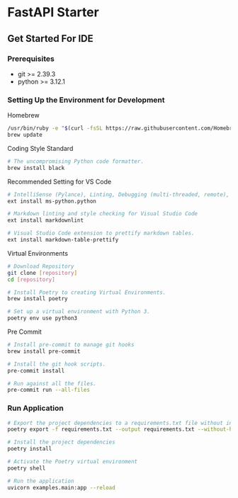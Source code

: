 # FastAPI Starter

## Get Started For IDE

### Prerequisites

- git >= 2.39.3
- python >= 3.12.1

### Setting Up the Environment for Development

Homebrew

```sh
/usr/bin/ruby -e "$(curl -fsSL https://raw.githubusercontent.com/Homebrew/install/master/install)"
brew update
```

Coding Style Standard

```sh
# The uncompromising Python code formatter.
brew install black
```

Recommended Setting for VS Code

```sh
# IntelliSense (Pylance), Linting, Debugging (multi-threaded, remote), Jupyter Notebooks, code formatting, refactoring, unit tests, and more.
ext install ms-python.python

# Markdown linting and style checking for Visual Studio Code
ext install markdownlint

# Visual Studio Code extension to prettify markdown tables.
ext install markdown-table-prettify
```

Virtual Environments

```sh
# Download Repository
git clone [repository]
cd [repository]

# Install Poetry to creating Virtual Environments.
brew install poetry

# Set up a virtual environment with Python 3.
poetry env use python3
```

Pre Commit

```sh
# Install pre-commit to manage git hooks
brew install pre-commit

# Install the git hook scripts.
pre-commit install

# Run against all the files.
pre-commit run --all-files
```

### Run Application

```sh
# Export the project dependencies to a requirements.txt file without including hashes
poetry export -f requirements.txt --output requirements.txt --without-hashes

# Install the project dependencies
poetry install

# Activate the Poetry virtual environment
poetry shell

# Run the application
uvicorn examples.main:app --reload
```
